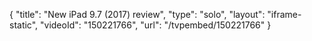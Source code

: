 {
    "title": "New iPad 9.7 (2017) review",
    "type": "solo",
    "layout": "iframe-static",
    "videoId": "150221766",
    "url": "\/tvpembed\/150221766"
}